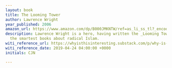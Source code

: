 ```yaml
---
layout: book
title: The Looming Tower
author: Lawrence Wright
year_published: 2006
amazon_url: https://www.amazon.com/dp/B000JMKNTW/ref=as_li_ss_tl?_encoding=UTF8&btkr=1&linkCode=ll1&tag=noahbrierdotc-20&linkId=5b8cefaf37eedd25da0903f5278691dd
description: Lawrence Wright is a hero, having written the _Looming Tower_, one of
  the smartest books about radical Islam.
witi_reference_url: https://whyisthisinteresting.substack.com/p/why-is-this-interesting-wednesday-e0a
witi_reference_date: 2019-04-24 04:00:00 +0000
initials: CJN

---
```

